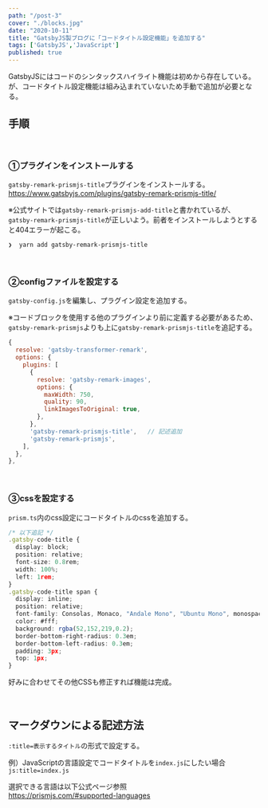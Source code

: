 ```yaml
---
path: "/post-3"
cover: "./blocks.jpg"
date: "2020-10-11"
title: "GatsbyJS製ブログに「コードタイトル設定機能」を追加する"
tags: ['GatsbyJS','JavaScript']
published: true
---
```


GatsbyJSにはコードのシンタックスハイライト機能は初めから存在している。<br>
が、コードタイトル設定機能は組み込まれていないため手動で追加が必要となる。

## 手順

<br>

### ①プラグインをインストールする
 
`gatsby-remark-prismjs-title`プラグインをインストールする。<br>
https://www.gatsbyjs.com/plugins/gatsby-remark-prismjs-title/

※公式サイトでは`gatsby-remark-prismjs-add-title`と書かれているが、`gatsby-remark-prismjs-title`が正しいよう。前者をインストールしようとすると404エラーが起こる。

```shell:title=zsh
❯  yarn add gatsby-remark-prismjs-title
```

<br>

### ②configファイルを設定する

`gatsby-config.js`を編集し、プラグイン設定を追加する。

※コードブロックを使用する他のプラグインより前に定義する必要があるため、`gatsby-remark-prismjs`よりも上に`gatsby-remark-prismjs-title`を追記する。

```js:title=gatsby-config.js
{
  resolve: 'gatsby-transformer-remark',
  options: {
    plugins: [
      {
        resolve: 'gatsby-remark-images',
        options: {
          maxWidth: 750,
          quality: 90,
          linkImagesToOriginal: true,
        },
      },
      'gatsby-remark-prismjs-title',   // 記述追加
      'gatsby-remark-prismjs',
    ],
  },
},
```

<br>

### ③cssを設定する

`prism.ts`内のcss設定にコードタイトルのcssを追加する。


```css:title=prism.ts
/* 以下追記 */
.gatsby-code-title {
  display: block;
  position: relative;
  font-size: 0.8rem;
  width: 100%;
  left: 1rem;
}
.gatsby-code-title span {
  display: inline;
  position: relative;
  font-family: Consolas, Monaco, "Andale Mono", "Ubuntu Mono", monospace;
  color: #fff;
  background: rgba(52,152,219,0.2);
  border-bottom-right-radius: 0.3em;
  border-bottom-left-radius: 0.3em;
  padding: 3px;
  top: 1px;
}
```

好みに合わせてその他CSSも修正すれば機能は完成。

<br>

## マークダウンによる記述方法

`:title=表示するタイトル`の形式で設定する。

例）JavaScriptの言語設定でコードタイトルを`index.js`にしたい場合<br>
`js:title=index.js`

選択できる言語は以下公式ページ参照<br>
https://prismjs.com/#supported-languages
